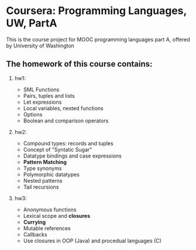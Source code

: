 # Coursera: Programming Languages, UW, PartA
This is the course project for MOOC programming languages part A, offered by University of Washington

## The homework of this course contains:  
1. hw1:
    * SML Functions
    * Pairs, tuples and lists
    * Let expressions
    * Local variables, nested functions
    * Options
    * Boolean and comparison operators

2. hw2: 
    * Compound types: records and tuples
    * Concept of "Syntatic Sugar"
    * Datatype bindings and case expressions
    * __Pattern Matching__
    * Type synonyms
    * Polymorphic datatypes
    * Nested patterns
    * Tail recursions

3. hw3:
    * Anonymous functions
    * Lexical scope and __closures__
    * __Currying__
    * Mutable references
    * Callbacks
    * Use closures in OOP (Java) and procedual languages (C)